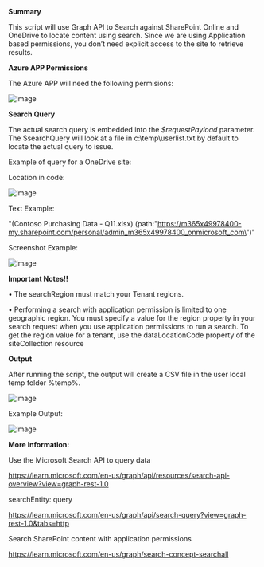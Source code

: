 **Summary**

This script will use Graph API to Search against SharePoint Online and OneDrive to locate content using search. Since we are using Application based permissions, you don’t need explicit access to the site to retrieve results.

**Azure APP Permissions**

The Azure APP will need the following permisions:


![image](https://github.com/user-attachments/assets/7624bdb6-62b4-4b9c-ad02-0ca58cd0fc8d)

**Search Query**

The actual search query is embedded into the _$requestPayload_ parameter. 
The $searchQuery will look at a file in c:\temp\userlist.txt by default to locate the actual query to issue.

Example of query for a OneDrive site:

Location in code:

![image](https://github.com/user-attachments/assets/32748983-e0b1-493f-9b59-67ee7206839e)

Text Example:

"(Contoso Purchasing Data - Q11.xlsx) (path:\"https://m365x49978400-my.sharepoint.com/personal/admin_m365x49978400_onmicrosoft_com\")"

Screenshot Example:

![image](https://github.com/user-attachments/assets/afc3eeaf-56ed-4afb-93e0-e31feb989bbb)


**Important Notes!!**

•	The searchRegion must match your Tenant regions.

•	Performing a search with application permission is limited to one geographic region. You must specify a value for the region property in your search request when you use application permissions to run a search. To get the region value for a tenant, use the dataLocationCode property of the siteCollection resource


**Output**

After running the script, the output will create a CSV file in the user local temp folder %temp%.

![image](https://github.com/user-attachments/assets/7a383b28-3beb-459f-b3d2-ee822b819501)


Example Output:

![image](https://github.com/user-attachments/assets/e071d9ef-cd77-4476-9921-1d9f2d571ee2)


**More Information:**

Use the Microsoft Search API to query data

https://learn.microsoft.com/en-us/graph/api/resources/search-api-overview?view=graph-rest-1.0

searchEntity: query

https://learn.microsoft.com/en-us/graph/api/search-query?view=graph-rest-1.0&tabs=http

Search SharePoint content with application permissions

https://learn.microsoft.com/en-us/graph/search-concept-searchall
